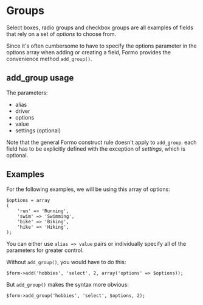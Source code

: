 Groups
======

Select boxes, radio groups and checkbox groups are all examples of fields that rely on a set of *options* to choose from.

Since it's often cumbersome to have to specify the options parameter in the options array when adding or creating a field, Formo provides the convenience method `add_group()`.

## add_group usage

The parameters:

* alias
* driver
* options
* value
* settings (optional)

Note that the general Formo construct rule doesn't apply to `add_group`. each field has to be explicitly defined with the exception of *settings*, which is optional.

## Examples

For the following examples, we will be using this array of options:

	$options = array
	(
		'run' => 'Running',
		'swim' => 'Swimming',
		'bike' => 'Biking',
		'hike' => 'Hiking',
	);
	
You can either use `alias => value` pairs or individually specify all of the parameters for greater control.

Without `add_group()`, you would have to do this:

	$form->add('hobbies', 'select', 2, array('options' => $options));
	
But `add_group()` makes the syntax more obvious:

	$form->add_group('hobbies', 'select', $options, 2);